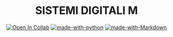 <div align="center">

  # SISTEMI DIGITALI M
</div>
<div align="center">

  [![Open In Collab](https://colab.research.google.com/assets/colab-badge.svg)](https://colab.research.google.com/github/cronoimpius/Sistemi-Digitali-M/blob/main/introduction/intro.ipynb)
  [![made-with-python](https://img.shields.io/badge/Made%20with-Python-1f425f.svg)](https://www.python.org/)
  [![made-with-Markdown](https://img.shields.io/badge/Made%20with-Markdown-1f425f.svg)](http://commonmark.org)
</div>
